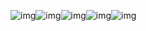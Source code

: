![img](images/image-20231207233250801.webp)![img](images/image-20231207233310922.webp)![img](images/image-20231207233316410.webp)![img](images/image-20231207233320412.webp)![img](images/image-20231207233324795.webp)